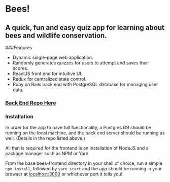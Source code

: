 # Bees!

## A quick, fun and easy quiz app for learning about bees and wildlife conservation.

###Features
* Dynamic single-page web application.
* Randomly generates quizzes for users to attempt and saves their scores.
* ReactJS front end for intuitive UI.
* Redux for centralized state control.
* Ruby on Rails back end with PostgreSQL database for managing user data.


### [Back End Repo Here](https://github.com/FrankGerold/bees-backend "Bees Back-End")

### Installation
In order for the app to have full functionality, a Postgres DB should be running on the local machine, and the back end server should be running as well. (Details in the repo listed above.)

All that is required for the frontend is an installation of NodeJS and a package manager such as NPM or Yarn.

From the base bees-frontend directory in your shell of choice, run a simple `npm install`, followed by `yarn start` and the app should be running in your browser at [localhost:3000](localhost:3000) or whichever port it tells you!
